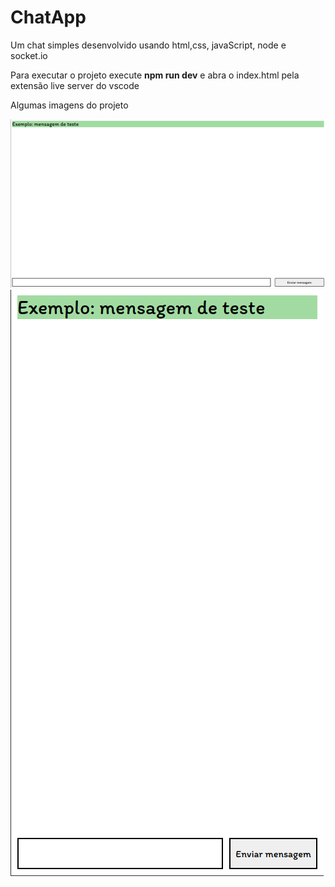 <h1>ChatApp</h1>

<p>Um chat simples desenvolvido usando html,css, javaScript, node e socket.io</p>

<p>Para executar o projeto execute <b>npm run dev</b> e abra o index.html pela extensão live server do vscode</p>

<p>Algumas imagens do projeto</p>

<img src="/images/chat1.png">
<img src="/images/mobile_chat.png">

